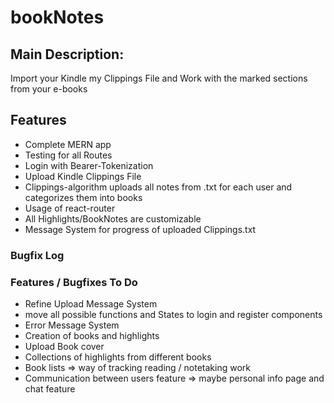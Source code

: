 # bookNotes
## Main Description:
Import your Kindle my Clippings File and Work with the marked sections from your e-books
## Features
- Complete MERN app
- Testing for all Routes
- Login with Bearer-Tokenization
- Upload Kindle Clippings File
- Clippings-algorithm uploads all notes from .txt for each user and categorizes them into books
- Usage of react-router
- All Highlights/BookNotes are customizable
- Message System for progress of uploaded Clippings.txt
### Bugfix Log
### Features / Bugfixes To Do
- Refine Upload Message System
- move all possible functions and States to login and register components
- Error Message System
- Creation of books and highlights
- Upload Book cover
- Collections of highlights from different books
- Book lists => way of tracking reading / notetaking work
- Communication between users feature => maybe personal info page and chat feature